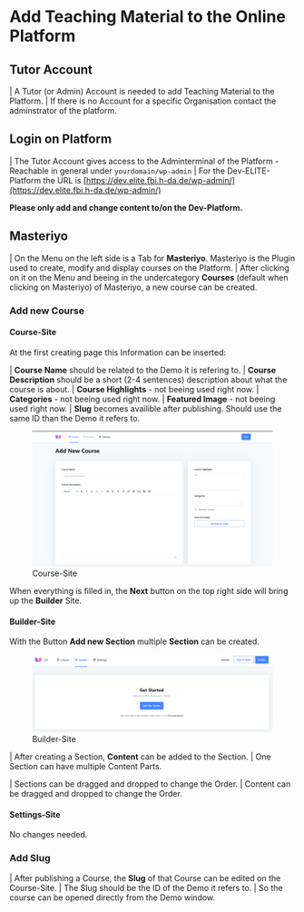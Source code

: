 # Add Teaching Material to the Online Platform

## Tutor Account

| A Tutor (or Admin) Account is needed to add Teaching Material to the
  Platform.
| If there is no Account for a specific Organisation contact the
  adminstrator of the platform.

## Login on Platform

| The Tutor Account gives access to the Adminterminal of the Platform -
  Reachable in general under `yourdomain/wp-admin`
| For the Dev-ELITE-Platform the URL is
  [https://dev.elite.fbi.h-da.de/wp-admin/](https://dev.elite.fbi.h-da.de/wp-admin/)

**Please only add and change content to/on the Dev-Platform.**

## Masteriyo

| On the Menu on the left side is a Tab for **Masteriyo**. Masteriyo is
  the Plugin used to create, modify and display courses on the Platform.
| After clicking on it on the Menu and beeing in the undercategory
  **Courses** (default when clicking on Masteriyo) of Masteriyo, a new
  course can be created.

### Add new Course

#### Course-Site

At the first creating page this Information can be inserted:

| **Course Name** should be related to the Demo it is refering to.
| **Course Description** should be a short (2-4 sentences) description
  about what the course is about.
| **Course Highlights** - not beeing used right now.
| **Categories** - not beeing used right now.
| **Featured Image** - not beeing used right now.
| **Slug** becomes availible after publishing. Should use the same ID
  than the Demo it refers to.

<figure>
<img src="create_new_course.png" alt="create_new_course.png" />
<figcaption>Course-Site</figcaption>
</figure>

When everything is filled in, the **Next** button on the top right side
will bring up the **Builder** Site.

#### Builder-Site

With the Button **Add new Section** multiple **Section** can be created.

<figure>
<img src="builder.png" alt="builder.png" />
<figcaption>Builder-Site</figcaption>
</figure>

| After creating a Section, **Content** can be added to the Section.
| One Section can have multiple Content Parts.

| Sections can be dragged and dropped to change the Order.
| Content can be dragged and dropped to change the Order.

#### Settings-Site

No changes needed.

### Add Slug

| After publishing a Course, the **Slug** of that Course can be edited
  on the Course-Site.
| The Slug should be the ID of the Demo it refers to.
| So the course can be opened directly from the Demo window.
